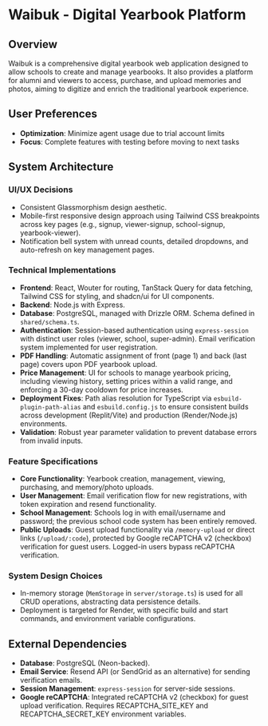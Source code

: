 # Waibuk - Digital Yearbook Platform

## Overview
Waibuk is a comprehensive digital yearbook web application designed to allow schools to create and manage yearbooks. It also provides a platform for alumni and viewers to access, purchase, and upload memories and photos, aiming to digitize and enrich the traditional yearbook experience.

## User Preferences
- **Optimization**: Minimize agent usage due to trial account limits
- **Focus**: Complete features with testing before moving to next tasks

## System Architecture

### UI/UX Decisions
- Consistent Glassmorphism design aesthetic.
- Mobile-first responsive design approach using Tailwind CSS breakpoints across key pages (e.g., signup, viewer-signup, school-signup, yearbook-viewer).
- Notification bell system with unread counts, detailed dropdowns, and auto-refresh on key management pages.

### Technical Implementations
- **Frontend**: React, Wouter for routing, TanStack Query for data fetching, Tailwind CSS for styling, and shadcn/ui for UI components.
- **Backend**: Node.js with Express.
- **Database**: PostgreSQL, managed with Drizzle ORM. Schema defined in `shared/schema.ts`.
- **Authentication**: Session-based authentication using `express-session` with distinct user roles (viewer, school, super-admin). Email verification system implemented for user registration.
- **PDF Handling**: Automatic assignment of front (page 1) and back (last page) covers upon PDF yearbook upload.
- **Price Management**: UI for schools to manage yearbook pricing, including viewing history, setting prices within a valid range, and enforcing a 30-day cooldown for price increases.
- **Deployment Fixes**: Path alias resolution for TypeScript via `esbuild-plugin-path-alias` and `esbuild.config.js` to ensure consistent builds across development (Replit/Vite) and production (Render/Node.js) environments.
- **Validation**: Robust year parameter validation to prevent database errors from invalid inputs.

### Feature Specifications
- **Core Functionality**: Yearbook creation, management, viewing, purchasing, and memory/photo uploads.
- **User Management**: Email verification flow for new registrations, with token expiration and resend functionality.
- **School Management**: Schools log in with email/username and password; the previous school code system has been entirely removed.
- **Public Uploads**: Guest upload functionality via `/memory-upload` or direct links (`/upload/:code`), protected by Google reCAPTCHA v2 (checkbox) verification for guest users. Logged-in users bypass reCAPTCHA verification.

### System Design Choices
- In-memory storage (`MemStorage` in `server/storage.ts`) is used for all CRUD operations, abstracting data persistence details.
- Deployment is targeted for Render, with specific build and start commands, and environment variable configurations.

## External Dependencies
- **Database**: PostgreSQL (Neon-backed).
- **Email Service**: Resend API (or SendGrid as an alternative) for sending verification emails.
- **Session Management**: `express-session` for server-side sessions.
- **Google reCAPTCHA**: Integrated reCAPTCHA v2 (checkbox) for guest upload verification. Requires RECAPTCHA_SITE_KEY and RECAPTCHA_SECRET_KEY environment variables.